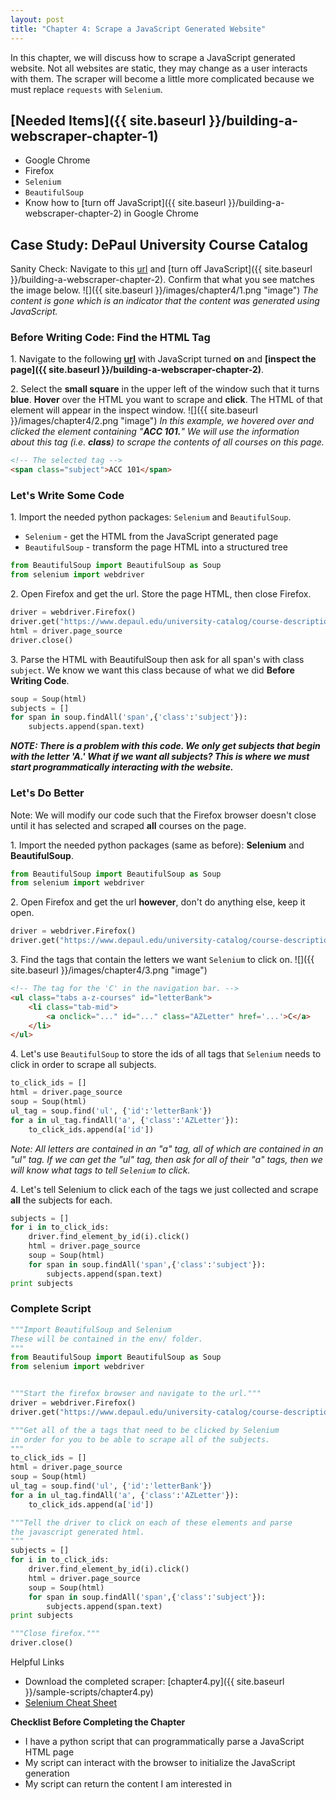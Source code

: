 ```yaml
---
layout: post
title: "Chapter 4: Scrape a JavaScript Generated Website"
---
```


In this chapter, we will discuss how to scrape a JavaScript generated website. Not all websites are static, they may change as a user interacts with them. The scraper will become a little more complicated because we must replace `requests` with `Selenium`.




<!-- Each chapter needs specific software or python packages, this is where they go. -->

## [Needed Items]({{ site.baseurl }}/building-a-webscraper-chapter-1)
- Google Chrome
- Firefox
- `Selenium`
- `BeautifulSoup`
- Know how to [turn off JavaScript]({{ site.baseurl }}/building-a-webscraper-chapter-2) in Google Chrome




<!-- The actual tutorial explaining things. -->

## Case Study: DePaul University Course Catalog

Sanity Check: Navigate to this [url](https://www.depaul.edu/university-catalog/course-descriptions/Pages/default.aspx) and [turn off JavaScript]({{ site.baseurl }}/building-a-webscraper-chapter-2). Confirm that what you see matches the image below. ![]({{ site.baseurl }}/images/chapter4/1.png "image") _The content is gone which is an indicator that the content was generated using JavaScript._


### Before Writing Code: Find the HTML Tag



<!-- Step 1 -->
1\. Navigate to the following **[url](https://www.depaul.edu/university-catalog/course-descriptions/Pages/default.aspx)** with JavaScript turned **on** and **[inspect the page]({{ site.baseurl }}/building-a-webscraper-chapter-2)**. 

<!-- Step 2 -->
2\. Select the **small square** in the upper left of the window such that it turns **blue**. **Hover** over the HTML you want to scrape and **click**. The HTML of that element will appear in the inspect window. ![]({{ site.baseurl }}/images/chapter4/2.png "image")
_In this example, we hovered over and clicked the element containing "**ACC 101.**" We will use the information about this tag (i.e. **class**) to scrape the contents of all courses on this page._

```html
<!-- The selected tag -->
<span class="subject">ACC 101</span>
```





### Let's Write Some Code

1\. Import the needed python packages: `Selenium` and `BeautifulSoup`.
- `Selenium` - get the HTML from the JavaScript generated page
- `BeautifulSoup` - transform the page HTML into a structured tree

```python
from BeautifulSoup import BeautifulSoup as Soup
from selenium import webdriver
```

2\. Open Firefox and get the url. Store the page HTML, then close Firefox.

```python
driver = webdriver.Firefox()
driver.get("https://www.depaul.edu/university-catalog/course-descriptions/Pages/default.aspx")
html = driver.page_source
driver.close()
```

3\. Parse the HTML with BeautifulSoup then ask for all span's with class `subject`. We know we want this class because of what we did **Before Writing Code**.

```python
soup = Soup(html)
subjects = []
for span in soup.findAll('span',{'class':'subject'}):
    subjects.append(span.text)
```

_**NOTE: There is a problem with this code. We only get subjects that begin with the letter 'A.' What if we want all subjects? This is where we must start programmatically interacting with the website.**_









### Let's Do Better

Note: We will modify our code such that the Firefox browser doesn't close until it has selected and scraped **all** courses on the page.

1\. Import the needed python packages (same as before): **Selenium** and **BeautifulSoup**.

```python
from BeautifulSoup import BeautifulSoup as Soup
from selenium import webdriver
```

2\. Open Firefox and get the url **however**, don't do anything else, keep it open.

```python
driver = webdriver.Firefox()
driver.get("https://www.depaul.edu/university-catalog/course-descriptions/Pages/default.aspx")
```


3\. Find the tags that contain the letters we want `Selenium` to click on. ![]({{ site.baseurl }}/images/chapter4/3.png "image")

```html
<!-- The tag for the 'C' in the navigation bar. -->
<ul class="tabs a-z-courses" id="letterBank">
    <li class="tab-mid">
        <a onclick="..." id="..." class="AZLetter" href='...'>C</a>
    </li>
</ul>
```


4\. Let's use `BeautifulSoup` to store the ids of all tags that `Selenium` needs to click in order to scrape all subjects. 

```python
to_click_ids = []
html = driver.page_source
soup = Soup(html)
ul_tag = soup.find('ul', {'id':'letterBank'})
for a in ul_tag.findAll('a', {'class':'AZLetter'}):
    to_click_ids.append(a['id'])
``` 
_Note: All letters are contained in an "a" tag, all of which are contained in an "ul" tag.
If we can get the "ul" tag, then ask for all of their "a" tags, then we will know what tags to tell `Selenium` to click._ 

4\. Let's tell Selenium to click each of the tags we just collected and scrape **all** the subjects for each.

```python
subjects = []
for i in to_click_ids:
    driver.find_element_by_id(i).click()
    html = driver.page_source
    soup = Soup(html)
    for span in soup.findAll('span',{'class':'subject'}):
        subjects.append(span.text)
print subjects
```

### Complete Script
```python
"""Import BeautifulSoup and Selenium
These will be contained in the env/ folder.
"""
from BeautifulSoup import BeautifulSoup as Soup
from selenium import webdriver


"""Start the firefox browser and navigate to the url."""
driver = webdriver.Firefox()
driver.get("https://www.depaul.edu/university-catalog/course-descriptions/Pages/default.aspx")

"""Get all of the a tags that need to be clicked by Selenium
in order for you to be able to scrape all of the subjects.
"""
to_click_ids = []
html = driver.page_source
soup = Soup(html)
ul_tag = soup.find('ul', {'id':'letterBank'})
for a in ul_tag.findAll('a', {'class':'AZLetter'}):
    to_click_ids.append(a['id'])

"""Tell the driver to click on each of these elements and parse
the javascript generated html.
"""
subjects = []
for i in to_click_ids:
    driver.find_element_by_id(i).click()
    html = driver.page_source
    soup = Soup(html)
    for span in soup.findAll('span',{'class':'subject'}):
        subjects.append(span.text)
print subjects

"""Close firefox."""
driver.close()
```




<!-- Helpful Links Section -->

Helpful Links
- Download the completed scraper: [chapter4.py]({{ site.baseurl }}/sample-scripts/chapter4.py)
- [Selenium Cheat Sheet](http://akul.me/blog/2016/selenium-cheatsheet/)




<!-- Checklist to confirm the reader successfully finished the chapter -->

**Checklist Before Completing the Chapter**
- I have a python script that can programmatically parse a JavaScript HTML page 
- My script can interact with the browser to initialize the JavaScript generation
- My script can return the content I am interested in
